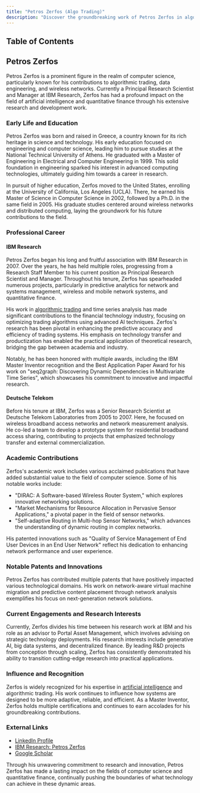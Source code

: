 ```yaml
---
title: "Petros Zerfos (Algo Trading)"
description: "Discover the groundbreaking work of Petros Zerfos in algorithmic trading and AI at IBM Research where he leads innovations in tech and finance sectors."
---
```




## Table of Contents

## Petros Zerfos

Petros Zerfos is a prominent figure in the realm of computer science, particularly known for his contributions to algorithmic trading, data engineering, and wireless networks. Currently a Principal Research Scientist and Manager at IBM Research, Zerfos has had a profound impact on the field of artificial intelligence and quantitative finance through his extensive research and development work. 

### Early Life and Education

Petros Zerfos was born and raised in Greece, a country known for its rich heritage in science and technology. His early education focused on engineering and computer science, leading him to pursue studies at the National Technical University of Athens. He graduated with a Master of Engineering in Electrical and Computer Engineering in 1999. This solid foundation in engineering sparked his interest in advanced computing technologies, ultimately guiding him towards a career in research.

In pursuit of higher education, Zerfos moved to the United States, enrolling at the University of California, Los Angeles (UCLA). There, he earned his Master of Science in Computer Science in 2002, followed by a Ph.D. in the same field in 2005. His graduate studies centered around wireless networks and distributed computing, laying the groundwork for his future contributions to the field.

### Professional Career

#### IBM Research

Petros Zerfos began his long and fruitful association with IBM Research in 2007. Over the years, he has held multiple roles, progressing from a Research Staff Member to his current position as Principal Research Scientist and Manager. Throughout his tenure, Zerfos has spearheaded numerous projects, particularly in predictive analytics for network and systems management, wireless and mobile network systems, and quantitative finance.

His work in [algorithmic trading](/wiki/algorithmic-trading) and time series analysis has made significant contributions to the financial technology industry, focusing on optimizing trading algorithms using advanced AI techniques. Zerfos's research has been pivotal in enhancing the predictive accuracy and efficiency of trading systems. His emphasis on technology transfer and productization has enabled the practical application of theoretical research, bridging the gap between academia and industry.

Notably, he has been honored with multiple awards, including the IBM Master Inventor recognition and the Best Application Paper Award for his work on "seq2graph: Discovering Dynamic Dependencies in Multivariate Time Series", which showcases his commitment to innovative and impactful research.

#### Deutsche Telekom

Before his tenure at IBM, Zerfos was a Senior Research Scientist at Deutsche Telekom Laboratories from 2005 to 2007. Here, he focused on wireless broadband access networks and network measurement analysis. He co-led a team to develop a prototype system for residential broadband access sharing, contributing to projects that emphasized technology transfer and external commercialization.

### Academic Contributions

Zerfos's academic work includes various acclaimed publications that have added substantial value to the field of computer science. Some of his notable works include:

- "DIRAC: A Software-based Wireless Router System," which explores innovative networking solutions.
- "Market Mechanisms for Resource Allocation in Pervasive Sensor Applications," a pivotal paper in the field of sensor networks.
- "Self-adaptive Routing in Multi-hop Sensor Networks," which advances the understanding of dynamic routing in complex networks.

His patented innovations such as "Quality of Service Management of End User Devices in an End User Network" reflect his dedication to enhancing network performance and user experience.

### Notable Patents and Innovations

Petros Zerfos has contributed multiple patents that have positively impacted various technological domains. His work on network-aware virtual machine migration and predictive content placement through network analysis exemplifies his focus on next-generation network solutions.

### Current Engagements and Research Interests

Currently, Zerfos divides his time between his research work at IBM and his role as an advisor to Portal Asset Management, which involves advising on strategic technology deployments. His research interests include generative AI, big data systems, and decentralized finance. By leading R&D projects from conception through scaling, Zerfos has consistently demonstrated his ability to transition cutting-edge research into practical applications.

### Influence and Recognition

Zerfos is widely recognized for his expertise in [artificial intelligence](/wiki/ai-artificial-intelligence) and algorithmic trading. His work continues to influence how systems are designed to be more adaptive, reliable, and efficient. As a Master Inventor, Zerfos holds multiple certifications and continues to earn accolades for his groundbreaking contributions.

### External Links

- [LinkedIn Profile](https://www.linkedin.com/in/zerfos)
- [IBM Research: Petros Zerfos](https://research.ibm.com/people/petros-zerfos)
- [Google Scholar](https://scholar.google.com/citations?user=IaB4_j0AAAAJ&hl=en)

Through his unwavering commitment to research and innovation, Petros Zerfos has made a lasting impact on the fields of computer science and quantitative finance, continually pushing the boundaries of what technology can achieve in these dynamic areas.
